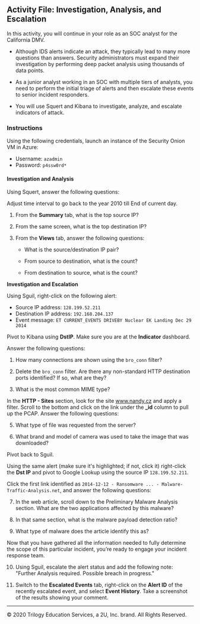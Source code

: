 ## Activity File: Investigation, Analysis, and Escalation

In this activity, you will continue in your role as an SOC analyst for the California DMV.

- Although IDS alerts indicate an attack, they typically lead to many more questions than answers. Security administrators must expand their investigation by performing deep packet analysis using thousands of data points. 

- As a junior analyst working in an SOC with multiple tiers of analysts, you need to perform the initial triage of alerts and then escalate these events to senior incident responders.

- You will use Squert and Kibana to investigate, analyze, and escalate indicators of attack.

### Instructions

Using the following credentials, launch an instance of the Security Onion VM in Azure:

- Username: `azadmin`
- Password: `p4ssw0rd*`

#### Investigation and Analysis

Using Squert, answer the following questions:

Adjust time interval to go back to the year 2010 till End of current day.

1. From the **Summary** tab, what is the top source IP?


2. From the same screen, what is the top destination IP?


3. From the **Views** tab, answer the following questions: 

   - What is the source/destination IP pair?
   
   - From source to destination, what is the count?
   
   - From destination to source, what is the count?   

**Investigation and Escalation**

Using Sguil, right-click on the following alert: 

- Source IP address: `128.199.52.211`
- Destination IP address: `192.168.204.137`
- Event message: `ET CURRENT_EVENTS DRIVEBY Nuclear EK Landing Dec 29 2014`

Pivot to Kibana using **DstIP**. Make sure you are at the **Indicator** dashboard.

Answer the following questions:

1. How many connections are shown using the `bro_conn` filter?

2. Delete the `bro_conn` filter. Are there any non-standard HTTP destination ports identified? If so, what are they?

3. What is the most common MIME type?


In the **HTTP - Sites** section, look for the site www.nandy.cz and apply a filter. Scroll to the bottom and click on the link under the **_id** column to pull up the PCAP. Answer the following questions:

5. What type of file was requested from the server?


6. What brand and model of camera was used to take the image that was downloaded?

Pivot back to Sguil. 

Using the same alert (make sure it's highlighted; if not, click it) right-click the **Dst IP** and pivot to Google Lookup using the source IP `128.199.52.211`. 

Click the first link identified as `2014-12-12 - Ransomware ... - Malware-Traffic-Analysis.net`, and answer the following questions:

7. In the web article, scroll down to the Preliminary Malware Analysis section. What are the two applications affected by this malware?

8. In that same section, what is the malware payload detection ratio?

9. What type of malware does the article identify this as?

Now that you have gathered all the information needed to fully determine the scope of this particular incident, you’re ready to engage your incident response team.

10. Using Sguil, escalate the alert status and add the following note: "Further Analysis required. Possible breach in progress." 

11. Switch to the **Escalated Events** tab, right-click on the **Alert ID** of the recently escalated event, and select **Event History**. Take a screenshot of the results showing your comment. 
  
---
© 2020 Trilogy Education Services, a 2U, Inc. brand. All Rights Reserved.
